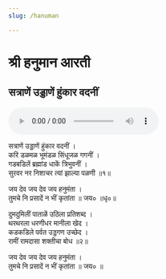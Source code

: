 ```yaml
---
slug: /hanuman

---
```

# श्री हनुमान आरती      
## सत्राणें उड्डाणें हुंकार वदनीं 

<audio controls="controls" src="/audio/aarati/satrane.mp3">
    Your browser does not support the HTML5 Audio element.
</audio> 

सत्राणें उड्डाणें हुंकार वदनीं ।<br />
करि डळमळ भूमंडळ सिंधूजळ गगनीं ।<br />
गडबडिलें ब्रह्मांड धाकें त्रिभुवनीं ।<br />
सुरवर नर निशाचर त्यां झाल्या पळणी ॥१॥

जय देव जय देव जय हनुमंता ।<br />
तुमचे नि प्रसादें न भीं कृतांता ॥ जय० ॥धृ०॥

दुमदुमिलीं पाताळें उठिला प्रतिशब्द ।<br />
थरथरला धरणीधर मानीला खेद ।<br />
कडकडिले पर्वत उड्डगण उच्छेद ।<br />
रामीं रामदासा शक्तीचा बोध ॥२॥

जय देव जय देव जय हनुमंता ।<br />
तुमचे नि प्रसादें न भीं कृतांता ॥ जय० ॥